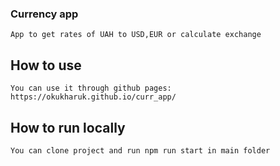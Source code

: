 ### Currency app
    App to get rates of UAH to USD,EUR or calculate exchange 
## How to use
    You can use it through github pages: https://okukharuk.github.io/curr_app/
## How to run locally
    You can clone project and run npm run start in main folder 
